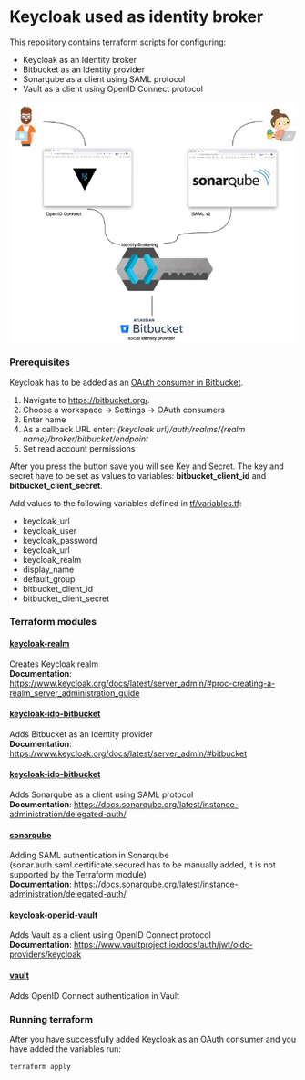 # Keycloak used as identity broker 
This repository contains terraform scripts for configuring:
* Keycloak as an Identity broker 
* Bitbucket as an Identity provider
* Sonarqube as a client using SAML protocol
* Vault as a client using OpenID Connect protocol

![Keycloak as an Identity broker](keycloak-identity-broker.jpeg)

### Prerequisites
Keycloak has to be added as an [OAuth consumer in Bitbucket](https://support.atlassian.com/bitbucket-cloud/docs/integrate-another-application-through-oauth/). 

1. Navigate to https://bitbucket.org/.
2. Choose a workspace -> Settings -> OAuth consumers
3. Enter name
4. As a callback URL enter: *{keycloak url}/auth/realms/{realm name}/broker/bitbucket/endpoint*
5. Set read account permissions

After you press the button save you will see Key and Secret. The key and secret have to be set as values to variables: **bitbucket_client_id** and **bitbucket_client_secret**.  

Add values to the following variables defined in [tf/variables.tf](tf/variables.tf):
* keycloak_url
* keycloak_user
* keycloak_password
* keycloak_url
* keycloak_realm
* display_name
* default_group
* bitbucket_client_id
* bitbucket_client_secret

### Terraform modules

#### [keycloak-realm](tf/keycloak-realm)
Creates Keycloak realm\
**Documentation**: https://www.keycloak.org/docs/latest/server_admin/#proc-creating-a-realm_server_administration_guide

#### [keycloak-idp-bitbucket](tf/keycloak-idp-bitbucket)
Adds Bitbucket as an Identity provider\
**Documentation**: https://www.keycloak.org/docs/latest/server_admin/#bitbucket

#### [keycloak-idp-bitbucket](tf/keycloak-idp-bitbucket) 
Adds Sonarqube as a client using SAML protocol\
**Documentation**: https://docs.sonarqube.org/latest/instance-administration/delegated-auth/

#### [sonarqube](tf/sonarqube)
Adding SAML authentication in Sonarqube (sonar.auth.saml.certificate.secured has to be manually added, it is not supported by the Terraform module)\
**Documentation**: https://docs.sonarqube.org/latest/instance-administration/delegated-auth/

#### [keycloak-openid-vault](tf/keycloak-openid-vault)
Adds Vault as a client using OpenID Connect protocol\
**Documentation**: https://www.vaultproject.io/docs/auth/jwt/oidc-providers/keycloak

#### [vault](tf/vault)
Adds OpenID Connect authentication in Vault

### Running terraform 
After you have successfully added Keycloak as an OAuth consumer and you have added the variables run:
```shell
terraform apply
```